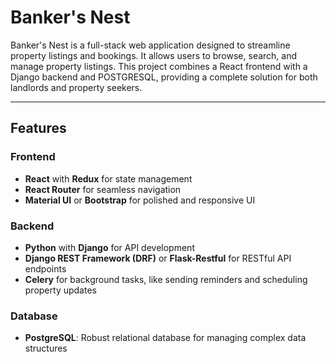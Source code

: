 # Banker's Nest

Banker's Nest is a full-stack web application designed to streamline property listings and bookings. It allows users to browse, search, and manage property listings. This project combines a React frontend with a Django backend and POSTGRESQL, providing a complete solution for both landlords and property seekers.

---

## Features

### Frontend
- **React** with **Redux** for state management
- **React Router** for seamless navigation
- **Material UI** or **Bootstrap** for polished and responsive UI

### Backend
- **Python** with **Django** for API development
- **Django REST Framework (DRF)** or **Flask-Restful** for RESTful API endpoints
- **Celery** for background tasks, like sending reminders and scheduling property updates

### Database
- **PostgreSQL**: Robust relational database for managing complex data structures

